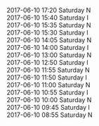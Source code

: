 2017-06-10 17:20 Saturday  N  
2017-06-10 15:40 Saturday  I  
2017-06-10 15:35 Saturday  N  
2017-06-10 15:30 Saturday  I  
2017-06-10 14:05 Saturday  N  
2017-06-10 14:00 Saturday  I  
2017-06-10 13:00 Saturday  N  
2017-06-10 12:50 Saturday  I  
2017-06-10 11:55 Saturday  N  
2017-06-10 11:50 Saturday  I  
2017-06-10 11:00 Saturday  N  
2017-06-10 10:55 Saturday  I  
2017-06-10 10:00 Saturday  N  
2017-06-10 09:45 Saturday  I  
2017-06-10 08:55 Saturday  N  
